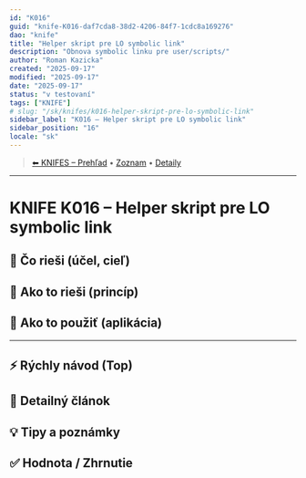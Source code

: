 ```yaml
---
id: "K016"
guid: "knife-K016-daf7cda8-38d2-4206-84f7-1cdc8a169276"
dao: "knife"
title: "Helper skript pre LO symbolic link"
description: "Obnova symbolic linku pre user/scripts/"
author: "Roman Kazicka"
created: "2025-09-17"
modified: "2025-09-17"
date: "2025-09-17"
status: "v testovaní"
tags: ["KNIFE"]
# slug: "/sk/knifes/k016-helper-skript-pre-lo-symbolic-link"
sidebar_label: "K016 – Helper skript pre LO symbolic link"
sidebar_position: "16"
locale: "sk"
---
```

<!-- body:start -->

<!-- nav:knifes -->
> [⬅ KNIFES – Prehľad](../overview.md) • [Zoznam](../KNIFE_Overview_List.md) • [Detaily](../KNIFE_Overview_Details.md)
---
# KNIFE K016 – Helper skript pre LO symbolic link

## 🎯 Čo rieši (účel, cieľ)

## 🧩 Ako to rieši (princíp)

## 🧪 Ako to použiť (aplikácia)

---

## ⚡ Rýchly návod (Top)

## 📜 Detailný článok

## 💡 Tipy a poznámky

## ✅ Hodnota / Zhrnutie
